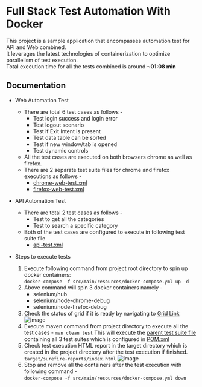 # Full Stack Test Automation With Docker

This project is a sample application that encompasses automation test
for API and Web combined.  
It leverages the latest technologies of containerization to optimize
parallelism of test execution.  
Total execution time for all the tests combined is around **~01:08
min**

## Documentation

* Web Automation Test 
  * There are total 6 test cases as follows - 
    * Test login success and login error
    * Test logout scenario
    * Test if Exit Intent is present
    * Test data table can be sorted
    * Test if new window/tab is opened
    * Test dynamic controls
  * All the test cases are executed on both browsers chrome as well as firefox.
  * There are 2 separate test suite files for chrome and firefox executions as follows - 
    * [chrome-web-test.xml](https://github.com/sahilmutreja/audibene-automated-test/blob/master/src/test/resources/chrome-web-test.xml)
    * [firefox-web-test.xml](https://github.com/sahilmutreja/audibene-automated-test/blob/master/src/test/resources/firefox-web-test.xml)

* API Automation Test
  * There are total 2 test cases as follows - 
    * Test to get all the categories
    * Test to search a specific category
  * Both of the test cases are configured to execute in following test suite file
    * [api-test.xml](https://github.com/sahilmutreja/audibene-automated-test/blob/master/src/test/resources/api-test.xml)

* Steps to execute tests
  1. Execute following command from project root directory to spin up docker containers: <br/>
      `docker-compose -f src/main/resources/docker-compose.yml up -d`
  2. Above command will spin 3 docker containers namely - 
      * selenium/hub
      * selenium/node-chrome-debug
      * selenium/node-firefox-debug
  3. Check the status of grid if it is ready by navigating to [Grid Link](http://localhost:4444/status)     
      ![image](https://user-images.githubusercontent.com/10580286/112861784-68671b00-90b5-11eb-9827-4130be39f3b0.png)
  4. Execute maven command from project directory to execute all the test cases - `mvn clean test`
      This will execute the [parent test suite file](https://github.com/sahilmutreja/audibene-automated-test/blob/master/src/test/resources/audibene-test.xml) containing all 3 test suites which is configured in [POM.xml](https://github.com/sahilmutreja/audibene-automated-test/blob/master/pom.xml#L35)
  5. Check test execution HTML report in the target directory which is created in the project directory after the test execution if finished. <br/>
     `target/surefire-reports/index.html`
      ![image](https://user-images.githubusercontent.com/10580286/112863798-846bbc00-90b7-11eb-9691-e3a7ed33f5ec.png)
  7. Stop and remove all the containers after the test execution with following command - <br/>
    `docker-compose -f src/main/resources/docker-compose.yml down`
